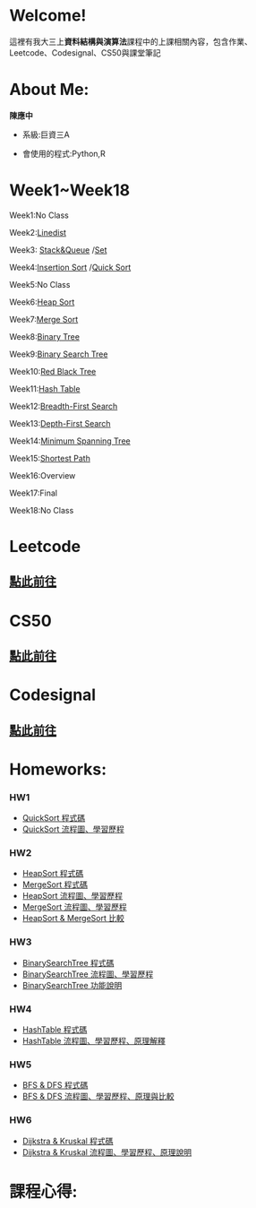 # Welcome!

這裡有我大三上**資料結構與演算法**課程中的上課相關內容，包含作業、Leetcode、Codesignal、CS50與課堂筆記

# About Me:

**陳應中**

* 系級:巨資三A

* 會使用的程式:Python,R

# Week1~Week18

Week1:No Class

Week2:[Linedist](https://github.com/jason-28/06170136/blob/master/Note/Linkedlist.md)

Week3: [Stack&Queue](https://github.com/jason-28/06170136/blob/master/Note/Stack%26Queue.md)
 /[Set](https://github.com/jason-28/06170136/blob/master/Note/Set.md)

Week4:[Insertion Sort](https://github.com/jason-28/06170136/blob/master/Note/Insertion%20Sort.md)
/[Quick Sort](https://github.com/jason-28/06170136/blob/master/Note/Quick%20Sort.md)

Week5:No Class

Week6:[Heap Sort](https://github.com/jason-28/06170136/blob/master/Note/Heap%20Sort.md)

Week7:[Merge Sort](https://github.com/jason-28/06170136/blob/master/Note/Merge%20Sort.md)

Week8:[Binary Tree](https://github.com/jason-28/06170136/blob/master/Note/Binary%20Tree.md)

Week9:[Binary Search Tree](https://github.com/jason-28/06170136/blob/master/Note/Binary%20Search%20Tree.md)

Week10:[Red Black Tree](https://github.com/jason-28/06170136/blob/master/Note/Red%20Black%20Tree.md)

Week11:[Hash Table](https://github.com/jason-28/06170136/blob/master/Note/Hash%20Table.md)

Week12:[Breadth-First Search](https://github.com/jason-28/06170136/blob/master/Note/Breadth%20First%20Search.md)

Week13:[Depth-First Search](https://github.com/jason-28/06170136/blob/master/Note/Depth%20First%20Search.md)

Week14:[Minimum Spanning Tree](https://github.com/jason-28/06170136/blob/master/Note/Minimum%20Spanning%20Tree.md)

Week15:[Shortest Path](https://github.com/jason-28/06170136/blob/master/Note/Shortest%20Path.md)

Week16:Overview

Week17:Final

Week18:No Class

# Leetcode
## [點此前往](https://github.com/jason-28/06170136/tree/master/Leetcode)

# CS50
## [點此前往](https://github.com/jason-28/06170136/tree/master/CS50)

# Codesignal
## [點此前往](https://github.com/jason-28/06170136/tree/master/Codesignal)

# Homeworks:

### HW1
* [QuickSort 程式碼](https://github.com/jason-28/06170136/blob/master/HW1/QuickSort.ipynb)
* [QuickSort 流程圖、學習歷程](https://github.com/jason-28/06170136/blob/master/HW1/QuickSort%E6%B5%81%E7%A8%8B%E5%9C%96.png)
### HW2
* [HeapSort 程式碼](https://github.com/jason-28/06170136/blob/master/HW2/heap_sort_06170136.py)
* [MergeSort 程式碼](https://github.com/jason-28/06170136/blob/master/HW2/merge_sort_06170136.py)
* [HeapSort 流程圖、學習歷程](https://github.com/jason-28/06170136/blob/master/HW2/heapsort%E5%AD%B8%E7%BF%92%E6%AD%B7%E7%A8%8B%26%E6%B5%81%E7%A8%8B%E5%9C%96.md)
* [MergeSort 流程圖、學習歷程](https://github.com/jason-28/06170136/blob/master/HW2/mergesort%E5%AD%B8%E7%BF%92%E6%AD%B7%E7%A8%8B%26%E6%B5%81%E7%A8%8B%E5%9C%96.md)
* [HeapSort & MergeSort 比較](https://github.com/jason-28/06170136/blob/master/HW2/%E5%85%A9%E8%80%85%E6%AF%94%E8%BC%83.md)
### HW3
* [BinarySearchTree 程式碼](https://github.com/jason-28/06170136/blob/master/HW3/binary_search_tree_06170136.py)
* [BinarySearchTree 流程圖、學習歷程](https://github.com/jason-28/06170136/blob/master/HW3/%E6%B5%81%E7%A8%8B%E5%9C%96%E3%80%81%E5%AD%B8%E7%BF%92%E6%AD%B7%E7%A8%8B%E3%80%81BST%E5%8E%9F%E7%90%86.md)
* [BinarySearchTree 功能說明](https://github.com/jason-28/06170136/blob/master/HW3/%E6%96%B0%E5%A2%9E%E3%80%81%E5%88%AA%E9%99%A4%E3%80%81%E6%9F%A5%E8%A9%A2%E3%80%81%E4%BF%AE%E6%94%B9%E5%8A%9F%E8%83%BD%E8%AA%AA%E6%98%8E.md)
### HW4
* [HashTable 程式碼](https://github.com/jason-28/06170136/blob/master/HW4/hash_table_06170136.py)
* [HashTable 流程圖、學習歷程、原理解釋](https://github.com/jason-28/06170136/blob/master/HW4/%E6%B5%81%E7%A8%8B%E5%9C%96%E3%80%81%E5%AD%B8%E7%BF%92%E6%AD%B7%E7%A8%8B%E3%80%81Hash%20Table%E5%8F%8AHash%20function%E5%8E%9F%E7%90%86.md)
### HW5
* [BFS & DFS 程式碼](https://github.com/jason-28/06170136/blob/master/HW5/BFS_06170136.py)
* [BFS & DFS 流程圖、學習歷程、原理與比較](https://github.com/jason-28/06170136/blob/master/HW5/BFS%E8%88%87DFS%E6%B5%81%E7%A8%8B%E5%9C%96%E3%80%81%E5%AD%B8%E7%BF%92%E6%AD%B7%E7%A8%8B%E3%80%81BFS%E8%88%87DFS%E5%8E%9F%E7%90%86%E3%80%81%E6%AF%94%E8%BC%83.md)
### HW6
* [Dijkstra & Kruskal 程式碼](https://github.com/jason-28/06170136/blob/master/HW6/Dijkstra_06170136.py)
* [Dijkstra & Kruskal 流程圖、學習歷程、原理說明](https://github.com/jason-28/06170136/blob/master/HW6/Dijkstra%E5%AD%B8%E7%BF%92%E6%AD%B7%E7%A8%8B%E3%80%81%E6%B5%81%E7%A8%8B%E5%9C%96.md)
# 課程心得:
